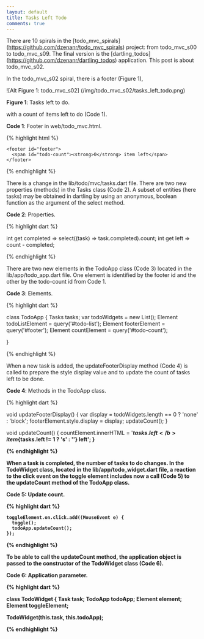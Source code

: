 ```yaml
---
layout: default
title: Tasks Left Todo
comments: true
---
```


There are 10 spirals in the [todo_mvc_spirals] (https://github.com/dzenanr/todo_mvc_spirals) project: from todo_mvc_s00 to todo_mvc_s09. The final version is the [dartling_todos] (https://github.com/dzenanr/dartling_todos) application. This post is about todo_mvc_s02.

In the todo_mvc_s02 spiral, there is a footer (Figure 1), 

![Alt Figure 1: todo_mvc_s02] (/img/todo_mvc_s02/tasks_left_todo.png)

**Figure 1**: Tasks left to do.

with a count of items left to do (Code 1).

**Code 1**: Footer in web/todo_mvc.html.

{% highlight html %}

    <footer id="footer">
      <span id="todo-count"><strong>0</strong> item left</span>
    </footer>

{% endhighlight %}

There is a change in the lib/todo/mvc/tasks.dart file. There are two new properties (methods) in the Tasks class (Code 2). A subset of entities (here tasks) may be obtained in dartling by using an anonymous, boolean function as the argument of the select method.

**Code 2**: Properties.

{% highlight dart %}

  int get completed => select((task) => task.completed).count;
  int get left => count - completed;

{% endhighlight %}

There are two new elements in the TodoApp class (Code 3) located in the lib/app/todo_app.dart file. One element is identified by the footer id and the other by the todo-count id from Code 1.

**Code 3**: Elements.

{% highlight dart %}

class TodoApp {
  Tasks tasks;
  var todoWidgets = new List<TodoWidget>();
  Element todoListElement = query('#todo-list');
  Element footerElement = query('#footer');
  Element countElement = query('#todo-count');

}

{% endhighlight %}

When a new task is added, the updateFooterDisplay method (Code 4) is called to prepare the style display value and to update the count of tasks left to be done.

**Code 4**: Methods in the TodoApp class.

{% highlight dart %}

  void updateFooterDisplay() {
    var display = todoWidgets.length == 0 ? 'none' : 'block';
    footerElement.style.display = display;
    updateCount();
  }

  void updateCount() {
    countElement.innerHTML =
        '<b>${tasks.left}</b> item${tasks.left != 1 ? 's' : ''} left';
  }

{% endhighlight %}

When a task is completed, the number of tasks to do changes. In the TodoWidget class, located in the lib/app/todo_widget.dart file, a reaction to the click event on the toggle element includes now a call (Code 5) to the updateCount method of the TodoApp class.

**Code 5**: Update count.

{% highlight dart %}

    toggleElement.on.click.add((MouseEvent e) {
      toggle();
      todoApp.updateCount();
    });

{% endhighlight %}

To be able to call the updateCount method, the application object is passed to the constructor of the TodoWidget class (Code 6).

**Code 6**: Application parameter.

{% highlight dart %}

class TodoWidget {
  Task task;
  TodoApp todoApp;
  Element element;
  Element toggleElement;

  TodoWidget(this.task, this.todoApp);

{% endhighlight %}

